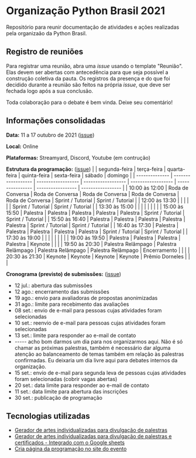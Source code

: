 # Organização Python Brasil 2021

Repositório para reunir documentação de atividades e ações realizadas pela organizaão da Python Brasil.

## Registro de reuniões

Para registrar uma reunião, abra uma *issue* usando o template "Reunião". Elas devem ser abertas com antecedência para que seja possível a construção coletiva da pauta. Os registros da presença e do que foi decidido durante a reunião são feitos na própria *issue*, que deve ser fechada logo após a sua conclusão.

Toda colaboração para o debate é bem vinda. Deixe seu comentário!

## Informações consolidadas

**Data:** 11 a 17 outubro de 2021 ([issue](https://github.com/pythonbrasil/pybr2021-org/issues/2))

**Local:** Online

**Plataformas:** Streamyard, Discord, Youtube (em contrução)

**Estrutura da programação:** ([issue](https://github.com/pythonbrasil/pybr2021-org/issues/6))
|                | segunda-feira      | terça-feira        | quarta-feira       | quinta-feira       | sexta-feira      |  sábado           | domingo           |
| -------------- | ------------------ | ------------------ | ------------------ | ------------------ | ---------------- | ----------------- | ----------------- |
| 10:00 às 12:00 | Roda de Conversa   | Roda de Conversa   | Roda de Conversa   | Roda de Conversa   | Roda de Conversa | Sprint / Tutorial | Sprint / Tutorial |
| 12:00 às 13:30 |                    |                    |                    |                    |                  | Sprint / Tutorial | Sprint / Tutorial |
| 13:30 às 15:00 |                    |                    |                    |                    |                  |                   |                   |
| 15:00 às 15:50 | Palestra           | Palestra           | Palestra           | Palestra           | Palestra         | Sprint / Tutorial | Sprint / Tutorial |
| 15:50 às 16:40 | Palestra           | Palestra           | Palestra           | Palestra           | Palestra         | Sprint / Tutorial | Sprint / Tutorial |
| 16:40 às 17:30 | Palestra           | Palestra           | Palestra           | Palestra           | Palestra         | Sprint / Tutorial | Sprint / Tutorial |
| 17:30 às 19:00 |                    |                    |                    |                    |                  |                   |                   |
| 19:00 às 19:50 | Palestra           | Palestra           | Palestra           | Palestra           | Keynote          |                   |                   |
| 19:50 às 20:30 | Palestra Relâmpago | Palestra Relâmpago | Palestra Relâmpago | Palestra Relâmpago | Encerramento     |                   |                   |
| 20:30 às 21:30 | Keynote            | Keynote            | Keynote            | Keynote            | Prêmio Dorneles  |                   |                   |

**Cronograma (previsto) de submissões:** ([issue](https://github.com/pythonbrasil/pybr2021-org/issues/14))
- 12 jul.: abertura das submissões
- 12 ago.: encerramento das submissões
- 19 ago.: envio para avaliadoras de propostas anonimizadas
- 31 ago.: limite para recebimento das avaliações
- 08 set.: envio de e-mail para pessoas cujas atividades foram selecionadas
- 10 set.: reenvio de e-mail para pessoas cujas atividades foram selecionadas
- 13 set.: limite para responder ao e-mail de contato
- ----- acho bom darmos um dia para nos organizarmos aqui. Não é só chamar as próximas palestras, também é necessário dar alguma atenção ao balanceamento de temas também em relação às palestras confirmadas. Eu deixaria um dia livre aqui para debates internos da organização.
- 15 set.: envio de e-mail para segunda leva de pessoas cujas atividades foram selecionadas (cobrir vagas abertas)
- 20 set.: data limite para responder ao e-mail de contato
- 11 set.: data limite para abertura das inscrições
- 30 set.: publicação de programação

## Tecnologias utilizadas

- [Gerador de artes individualizadas para divulgação de palestras](https://github.com/GabrielRF/pybr2021-Arte-Palestrantes/)
- [Gerador de artes individualizadas para divulgação de palestras e certificados - Integrado com o Google sheets](https://github.com/gabubellon/certificates-google-sheets-generator)
- [Cria página da programação no site do evento](https://github.com/rougeth/calendaryo)
